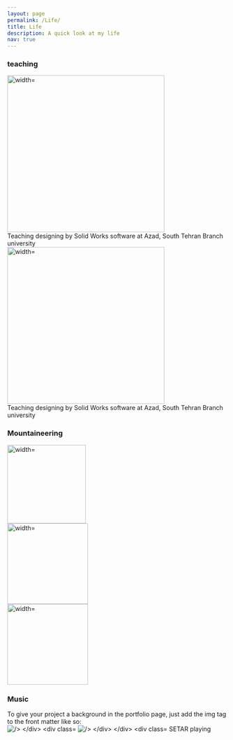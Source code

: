 ```yaml
---
layout: page
permalink: /Life/
title: Life
description: A quick look at my life 
nav: true
---
```


 <h3>teaching</h3>
<!--  For now, this page is assumed to be a static description of your courses.  -->
 
 <div class="row">
     <div class="col-sm-8 mt-3 mt-md-0">
         <img class="img-fluid rounded z-depth-1" src="{{ '/assets/img/21.jpg' | relative_url }}" alt="  width="500" height="360"/>
     </div>
 </div>                                                                                                                                
 <figcaption>Teaching designing by Solid Works software at Azad, South Tehran Branch university</figcaption>
                                                                                                                                
                                                                                                                                
<!--  <figure>
  <img src="/assets/img/21.jpg" alt="Trulli" width="500" height="360">
  <figcaption>Teaching designing by Solid Works software at Azad, South Tehran Branch university</figcaption>
</figure> -->
<div class="row">
    <div class="col-sm-8 mt-3 mt-md-0">
        <img class="img-fluid rounded z-depth-1" src="{{ '/assets/img/22.jpg' | relative_url }}" alt="  width="500" height="360"/>
    </div>
</div>
<figcaption>Teaching designing by Solid Works software at Azad, South Tehran Branch university</figcaption>


<!-- <figure>
  <img src="/assets/img/22.jpg" alt="Trulli" width="500" height="500">
  <figcaption>Teaching as a Robotic teacher in Darvaze_ghar Iranian home</figcaption>
</figure> -->



 <h3>Mountaineering</h3>

<div class="row">
    <div class="col-sm mt-3 mt-md-0">
        <img class="img-fluid rounded z-depth-1" src="{{ '/assets/img/23.jpg' | relative_url }}" alt=" width="250" height="180"/>
    </div>
    <div class="col-sm mt-3 mt-md-0">
        <img class="img-fluid rounded z-depth-1" src="{{ '/assets/img/24.JPG' | relative_url }}" alt=" width="250" height="185"/>
    </div>
    <div class="col-sm mt-3 mt-md-0">
        <img class="img-fluid rounded z-depth-1" src="{{ '/assets/img/25.png' | relative_url }}" alt=" width="250" height="185"/>
    </div>
</div>






 <h3>Music</h3>
 To give your project a background in the portfolio page, just add the img tag to the front matter like so:


<div class="row justify-content-sm-center">
    <div class="col-sm-8 mt-3 mt-md-0">
        <img class="img-fluid rounded z-depth-1" src="{{ '/assets/img/26.jpg' | relative_url }}" alt="/>
    </div>
    <div class="col-sm-4 mt-3 mt-md-0">
        <img class="img-fluid rounded z-depth-1" src="{{ '/assets/img/27.jpg' | relative_url }}" alt="/>
    </div>
</div>
<div class="caption">
    SETAR playing
</div>



